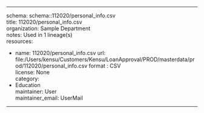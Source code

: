 


---  
schema: schema::112020/personal_info.csv  
title: 112020/personal_info.csv  
organization: Sample Department  
notes: Used in 1 lineage(s)  
resources:  
  - name: 112020/personal_info.csv 
    url: file:/Users/kensu/Customers/Kensu/LoanApproval/PROD/masterdata/prod/112020/personal_info.csv 
    format : CSV  
license: None  
category:
  - Education  
maintainer: User  
maintainer_email: UserMail  
---